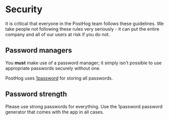 # Security

It is critical that everyone in the PostHog team follows these guidelines. We take people not following these rules very seriously - it can put the entire company and all of our users at risk if you do not.

## Password managers

You **must** make use of a password manager; it simply isn't possible to use appropriate passwords securely without one.

PostHog uses [1password](https://1password.com/) for storing all passwords.

## Password strength

Please use strong passwords for everything. Use the 1password password generator that comes with the app in all cases.
